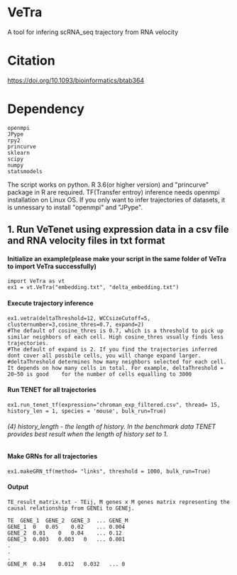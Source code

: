 # VeTra
A tool for infering scRNA_seq trajectory from RNA velocity

# Citation
https://doi.org/10.1093/bioinformatics/btab364

# Dependency
  	openmpi
	JPype
	rpy2
	princurve
 	sklearn
  	scipy
  	numpy
  	statsmodels
  

The script works on python.
R 3.6(or higher version) and "princurve" package in R are required.
TF(Transfer entroy) inference needs openmpi installation on Linux OS. If you only want to infer trajectories of datasets, it is unnessary to install "openmpi" and "JPype".

## 1. Run VeTenet using expression data in a csv file and RNA velocity files in txt format
#### Initialize an example(please make your script in the same folder of VeTra to import VeTra successfully)
	import VeTra as vt
	ex1 = vt.VeTra("embedding.txt", "delta_embedding.txt")
	
#### Execute trajectory inference 
	
	ex1.vetra(deltaThreshold=12, WCCsizeCutoff=5, clusternumber=3,cosine_thres=0.7, expand=2)
	#The default of cosine_thres is 0.7, which is a threshold to pick up similar neighbors of each cell. High cosine_thres usually finds less trajectories. 
	#The default of expand is 2. If you find the trajectories inferred dont cover all possbile cells, you will change expand larger.
	#deltaThreshold determines how many neighbors selected for each cell. It depends on how many cells in total. For example, deltaThreshold = 20~50 is good 	for the number of cells equalling to 3000

#### Run TENET for all trajectories 
	
	ex1.run_tenet_tf(expression="chroman_exp_filtered.csv", thread= 15, history_len = 1, species = 'mouse', bulk_run=True)
	
###### (4) history_length - the length of history. In the benchmark data TENET provides best result when the length of history set to 1.

	
#### Make GRNs for  all trajectories 
	
	ex1.makeGRN_tf(method= "links", threshold = 1000, bulk_run=True)


#### Output

	TE_result_matrix.txt - TEij, M genes x M genes matrix representing the causal relationship from GENEi to GENEj.

	TE	GENE_1	GENE_2	GENE_3	...	GENE_M
	GENE_1	0	0.05	0.02	...	0.004
	GENE_2	0.01	0	0.04	...	0.12
	GENE_3	0.003	0.003	0	...	0.001
	.
	.
	.
	GENE_M	0.34	0.012	0.032	...	0


